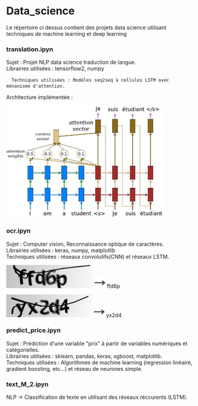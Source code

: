 # Data_science

Le répertoire ci dessus contient des projets data science utilisant techniques de machine learning et deep learning

<h3> translation.ipyn </h3>

   Sujet : Projet NLP data science traduction de langue.  
   Librairies utilisées : tensorflow2, numpy  
   
      Techniques utilisées : Modèles seq2seq à cellules LSTM avec ménanisme d'attention.
  
Architecture implémentée :
  
   <img src="images/attention_mechanism.jpg" width="420" height="300">

<h3> ocr.ipyn </h3>

   Sujet : Computer vision, Reconnaissance optique de caractères.  
   Librairies utilisées : keras, numpy, matplotlib  
       Techniques utilisées : réseaux convolutifs(CNN) et réseaux LSTM.  
  
<img src="images/first.png"> <img src="images/arrow2.png" width="30" height="30">  ffd6p

<img src="images/second.png"> <img src="images/arrow2.png" width="30" height="30"> yx2d4


<h3> predict_price.ipyn </h3>

   Sujet : Prédiction d'une variable "prix" à partir de variables numériques et catégorielles.  
   Librairies utilisées : sklearn, pandas, keras, xgboost, matplotlib.    
      Techniques utilisées : Algorithmes de machine learning (regression linéaire, gradient boosting, etc...) et réseau de neurones simple.    
 
<h3> text_M_2.ipyn </h3>
   
   NLP -> Classification de texte en utilisant des réseaux réccurents (LSTM).   
  
